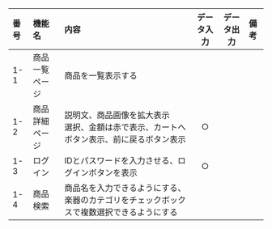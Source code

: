 |番号|機能名|内容|データ入力|データ出力|備考|
|:---|:---|:---|:---:|:---:|:---|
|1-1|商品一覧ページ|商品を一覧表示する||||
|1-2|商品詳細ページ|説明文、商品画像を拡大表示<br>選択、金額は赤で表示、カートへボタン表示、前に戻るボタン表示|○|||
|1-3|ログイン|IDとパスワードを入力させる、ログインボタンを表示|○|||
|1-4|商品検索|商品名を入力できるようにする、楽器のカテゴリをチェックボックスで複数選択できるようにする


